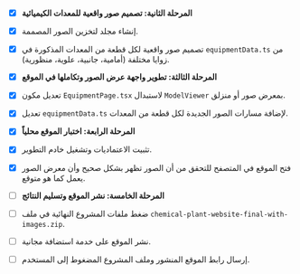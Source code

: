 - [x] **المرحلة الثانية: تصميم صور واقعية للمعدات الكيميائية**
- [x] إنشاء مجلد لتخزين الصور المصممة.
- [x] تصميم صور واقعية لكل قطعة من المعدات المذكورة في `equipmentData.ts` من زوايا مختلفة (أمامية، جانبية، علوية، منظورية).

- [x] **المرحلة الثالثة: تطوير واجهة عرض الصور وتكاملها في الموقع**
- [x] تعديل مكون `EquipmentPage.tsx` لاستبدال `ModelViewer` بمعرض صور أو منزلق.
- [x] تعديل `equipmentData.ts` لإضافة مسارات الصور الجديدة لكل قطعة من المعدات.

- [x] **المرحلة الرابعة: اختبار الموقع محلياً**
- [x] تثبيت الاعتماديات وتشغيل خادم التطوير.
- [x] فتح الموقع في المتصفح للتحقق من أن الصور تظهر بشكل صحيح وأن معرض الصور يعمل كما هو متوقع.

- [ ] **المرحلة الخامسة: نشر الموقع وتسليم النتائج**
- [ ] ضغط ملفات المشروع النهائية في ملف `chemical-plant-website-final-with-images.zip`.
- [ ] نشر الموقع على خدمة استضافة مجانية.
- [ ] إرسال رابط الموقع المنشور وملف المشروع المضغوط إلى المستخدم.

